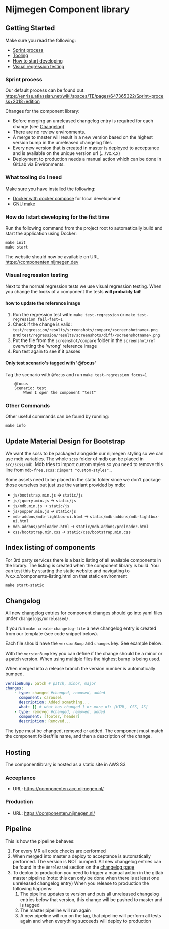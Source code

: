 # Nijmegen Component library

## Getting Started

Make sure you read the following:

-   [Sprint process](#sprint-process)
-   [Tooling](#what-tooling-do-i-need)
-   [How to start developing](#how-do-i-start-developing-for-the-fist-time)
-   [Visual regression testing](#visual-regression-testing)

### Sprint process

Our default process can be found out:
https://enrise.atlassian.net/wiki/spaces/TE/pages/647365322/Sprint+process+2018+edition

Changes for the component library:

-   Before merging an unreleased changelog entry is required for each change (see [Changelog](#changelog))
-   There are no review environments.
-   A merge to master will result in a new version based on the highest version bump in the unreleased changelog files
-   Every new version that is created in master is deployed to acceptance and is available on the unique version url (.../vx.x.x)
-   Deployment to production needs a manual action which can be done in GitLab via Environments.

### What tooling do I need

Make sure you have installed the following:

-   [Docker with docker compose](https://docs.docker.com/install/) for local development
-   [GNU make](https://www.gnu.org/software/make/)

### How do I start developing for the fist time

Run the following command from the project root to automatically build and start the application using Docker:

```shell
make init
make start
```

The website should now be available on URL <https://componenten.nijmegen.dev>

### Visual regression testing

Next to the normal regression tests we use visual regression testing.
When you change the looks of a component the tests **will probably fail**!

#### how to update the reference image

1. Run the regression test with: `make test-regression` or `make test-regression fail-fast=1`
2. Check if the change is valid: `test/regression/results/screenshots/compare/<screenshotname>.png` and `test/regression/results/screenshots/diff/<screenshotname>.png`
3. Put the file from the `screenshot/compare` folder in the `screenshot/ref` overwriting the 'wrong' reference image
4. Run test again to see if it passes

#### Only test scenario's tagged with '@focus'

Tag the scenario with `@focus` and run `make test-regression focus=1`

```gherkin
    @focus
    Scenario: test
        When I open the component "test"
```

### Other Commands

Other useful commands can be found by running:

```shell
make info
```

## Update Material Design for Bootstrap

We want the scss to be packaged alongside our nijmegen styling so we can use mdb variables.
The whole `scss` folder of mdb can be placed in `src/scss/mdb`. Mdb tries to import custom styles so you need to remove this line from `mdb-free.scss`: `@import "custom-styles";`.

Some assets need to be placed in the static folder since we don't package those ourselves but just use the variant provided by mdb:

-   `js/bootstrap.min.js` -> `static/js`
-   `js/jquery.min.js` -> `static/js`
-   `js/mdb.min.js` -> `static/js`
-   `js/popper.min.js` -> `static/js`
-   `mdb-addons/mdb-lightbox-ui.html` -> `static/mdb-addons/mdb-lightbox-ui.html`
-   `mdb-addons/preloader.html` -> `static/mdb-addons/preloader.html`
-   `css/bootstrap.min.css` -> `static/css/bootstrap.min.css`

## Index listing of components

For 3rd party services there is a basic listing of all available components in the library. The listing is created when the component library is build.
You can test this by starting the static website and navigating to /vx.x.x/components-listing.html on that static environment

```shell
make start-static
```

## Changelog

All new changelog entries for component changes should go into yaml files under `changelogs/unreleased/`.

If you run `make create-changelog-file` a new changelog entry is created from our template (see code snippet below).

Each file should have the `versionBump` and `changes` key. See example below:

With the `versionBump` key you can define if the change should be a minor or a patch version. When using multiple files the highest bump is being used.

When merged into a release branch the version number is automatically bumped.

```yaml
versionBump: patch # patch, minor, major
changes:
    - type: changed #changed, removed, added
      component: carousel
      description: Added something...
      what: [] # what has changed 1 or more of: [HTML, CSS, JS]
    - type: removed #changed, removed, added
      component: [footer, header]
      description: Removed...
```

The type must be changed, removed or added. The component must match the component folder/file name, and then a description of the change.

## Hosting

The componentlibrary is hosted as a static site in AWS S3

### Acceptance

-   URL: <https://componenten.acc.nijmegen.nl/>

### Production

-   URL: <https://componenten.nijmegen.nl/>

## Pipeline

This is how the pipeline behaves:

1. For every MR all code checks are performed
2. When merged into master a deploy to acceptance is automatically performed. The version is NOT bumped. All new changelog entries can be found in the `Unreleased` section on the [changelog page](https://componenten.acc.nijmegen.nl/v4.0.4/docs/changelog.html)
3. To deploy to production you need to trigger a manual action in the gitlab master pipeline (note: this can only be done when there is at least one unreleased changelog entry)
When you release to production the following happens:
   1. The pipeline updates te version and puts all unreleased changelog entries below that version, this change will be pushed to master and is tagged
   2. The master pipeline will run again
   3. A new pipeline will run on the tag, that pipeline will perform all tests again and when everything succeeds will deploy to production
